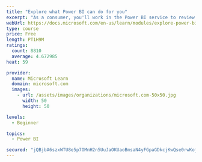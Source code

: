 ```yaml
---
title: "Explore what Power BI can do for you"
excerpt: "As a consumer, you'll work in the Power BI service to review and interact with content that has been shared with you. This module provides the foundational information that you need to work effectively in the Power BI service."
webUrl: https://docs.microsoft.com/en-us/learn/modules/explore-power-bi-service/
type: course
price: Free
length: PT1H9M
ratings:
  count: 8810
  average: 4.672985
heat: 59

provider:
  name: Microsoft Learn
  domain: microsoft.com
  images:
    - url: /assets/images/organizations/microsoft.com-50x50.jpg
      width: 50
      height: 50

levels:
  - Beginner

topics:
  - Power BI

secured: "jQBjbA6szxWTU8e5p7OMnH2n5UuJaOKUaoBmsaN4yFGpaGDkcjKwQse0rwKojTCIjP1No3AkALGaNdFOo3bC4Ze0PnMqI/o0ac0vxN/jNsKtcTEfaxJdNRPW/XOuwQUe+le2dqg4uISWCp36DVjmSEss1L7Z10H7QtRLWnlPgJXHzAylaG8zwv5T6ug82jvYTu/HRg9em8F5yTAQLhXx8+JTSH+IjOG1/ufUlclfVCCDM7xwq3CkOYCvSoWqoiKU0vDTB9UlhrlfdL7i6IX66WLh57fCjZEyk89yBJtfCSs/Dibm0StUE4yM5Jgn1FoigWae6gcutmjieBRYLfjPwtCpmWDib1/73jeUjAtKtT5ivoHv73CM8XK2eGVcY+U8UYRLF/7BobzvUc27Q0sR6frGBZUnZwzDOKBe0ylp+0c=;QDIvU1h68/cIJjJa7plkHw=="
---
```



